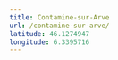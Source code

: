 ```yaml
---
title: Contamine-sur-Arve
url: /contamine-sur-arve/
latitude: 46.1274947
longitude: 6.3395716
---
```


